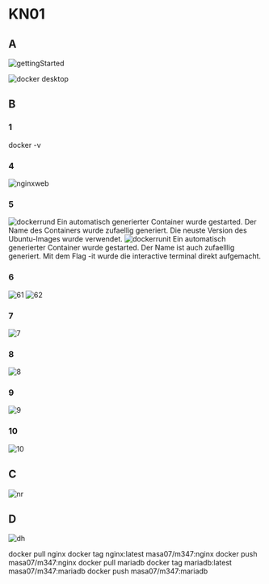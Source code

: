 # KN01

## A
![gettingStarted](gettingStarted.JPG)

![docker desktop](gettingStartedDD.JPG)

## B
### 1
docker -v

### 4
![nginxweb](nginxweb.JPG)

### 5
![dockerrund](dockerrund.JPG)
Ein automatisch generierter Container wurde gestarted. Der Name des Containers wurde zufaellig generiert. Die neuste Version des Ubuntu-Images wurde verwendet.
![dockerrunit](dockerrunit.JPG)
Ein automatisch generierter Container wurde gestarted. Der Name ist auch zufaelllig generiert. Mit dem Flag -it wurde die interactive terminal direkt aufgemacht.

### 6
![61](61.JPG)
![62](62JPG.JPG)

### 7
![7](7.JPG)

### 8
![8](8.JPG)

### 9
![9](9.JPG)

### 10
![10](10.JPG)

## C
![nr](newrepo.JPG)

## D
![dh](dockerimages.JPG)

docker pull nginx
docker tag nginx:latest masa07/m347:nginx
docker push masa07/m347:nginx
docker pull mariadb
docker tag mariadb:latest masa07/m347:mariadb
docker push masa07/m347:mariadb
